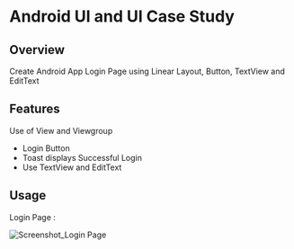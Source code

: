# Android UI and UI Case Study

## Overview
Create Android App Login Page using Linear Layout, Button, TextView and EditText

## Features
Use of View and Viewgroup
- Login Button
- Toast displays Successful Login
- Use TextView and EditText

## Usage
Login Page :

![Screenshot_Login Page](https://user-images.githubusercontent.com/56164259/68088233-646aa580-fe8f-11e9-8735-e5fb469e8642.png)

